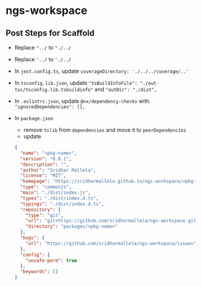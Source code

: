 # ngs-workspace

## Post Steps for Scaffold

- Replace `"../` to `"./../`
- Replace `'../` to `'./../`
- In `jest.config.ts`, update `coverageDirectory: './../../coverage/..'`
- In `tsconfig.lib.json`, update `"tsBuildInfoFile": "./out-tsc/tsconfig.lib.tsbuildinfo"` and `"outDir": "./dist",`
- In `.eslintrc.json`, update `@nx/dependency-checks` with `"ignoredDependencies": [],`
- In `package.json`

  - remove `tslib` from `dependencies` and move it to `peerDependencies`
  - update

  ```json
  {
    "name": "<pkg-name>",
    "version": "0.0.1",
    "description": "",
    "author": "Sridhar Mallela",
    "license": "MIT",
    "homepage": "https://sridharmallela.github.io/ngs-workspace/<pkg-name>/",
    "type": "commonjs",
    "main": "./dist/index.js",
    "types": "./dist/index.d.ts",
    "typings": "./dist/index.d.ts",
    "repository": {
      "type": "git",
      "url": "git+https://github.com/sridharmallela/ngs-workspace.git",
      "directory": "packages/<pkg-name>"
    },
    "bugs": {
      "url": "https://github.com/sridharmallela/ngs-workspace/issues"
    },
    "config": {
      "unsafe-perm": true
    },
    "keywords": []
  }
  ```
